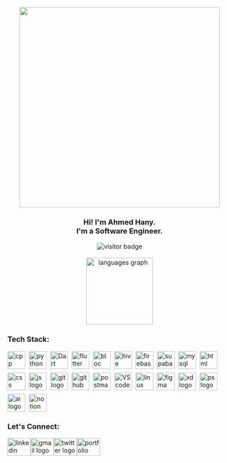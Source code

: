 <br clear="both">

<div align="center">
  <img height="450" src="https://i.redd.it/n8agw6z2smyb1.gif" alt=""/>
</div>

<h3 align="center">
  Hi! I'm Ahmed Hany. <br/>
  I'm a Software Engineer. <br/>
</h3>

<div align="center">
  <img src="https://visitor-badge.laobi.icu/badge?page_id=theahmedhany.theahmedhany&left_color=grey&right_color=blue" alt="visitor badge"/>
</div>

<br clear="both">

<div align="center">
  <img src="https://github-readme-stats.vercel.app/api/top-langs?username=theahmedhany&locale=en&hide_title=true&layout=compact&card_width=300&theme=react&hide_border=true" height="150" alt="languages graph" />
</div>

<h3 align="left">
    Tech Stack:
</h3>

<div align="left" style="display: flex; gap: .5rem; flex-wrap: wrap;">
  <img src="https://skillicons.dev/icons?i=cpp&theme=dark" height="40" alt="cpp logo"/>
  <img src="https://skillicons.dev/icons?i=python&theme=dark" height="40" alt="python logo"/>
  <img src="https://skillicons.dev/icons?i=dart&theme=dark" height="40" alt="Dart logo"/>
  <img src="https://skillicons.dev/icons?i=flutter&theme=dark" height="40" alt="flutter logo"/>
  <img src="https://github.com/user-attachments/assets/d63b9f3e-8476-460b-8ede-8f02b977e355" width="40" height="40" alt="bloc logo"/>
  <img src="https://github.com/user-attachments/assets/a1604607-6b70-45e6-a41d-69a9245e7013" width="40" height="40" alt="hive logo"/>
  <img src="https://skillicons.dev/icons?i=firebase&theme=dark" height="40" alt="firebase logo"/>
  <img src="https://skillicons.dev/icons?i=supabase&theme=dark" height="40" alt="supabase logo"/>
  <img src="https://skillicons.dev/icons?i=mysql&theme=dark" height="40" alt="mysql logo"/>
  <img src="https://skillicons.dev/icons?i=html&theme=dark" width="40" height="40" alt="html logo"/>
  <img src="https://skillicons.dev/icons?i=css&theme=dark" width="40" height="40" alt="css logo"/>
  <img src="https://skillicons.dev/icons?i=js&theme=dark" width="40" height="40" alt="js logo"/>
  <img src="https://skillicons.dev/icons?i=git&theme=dark" height="40" alt="git logo"/>
  <img src="https://skillicons.dev/icons?i=github&theme=dark" height="40" alt="github logo"/>
  <img src="https://skillicons.dev/icons?i=postman&theme=dark" width="40" height="40" alt="postman logo"/>
  <img src="https://skillicons.dev/icons?i=vscode&theme=dark" height="40" alt="VScode logo"/>
  <img src="https://skillicons.dev/icons?i=linux&theme=dark" height="40" alt="linux logo"/>
  <img src="https://skillicons.dev/icons?i=figma&theme=dark" width="40" height="40" alt="figma logo"/>
  <img src="https://skillicons.dev/icons?i=xd&theme=dark" width="40" height="40" alt="xd logo"/>
  <img src="https://skillicons.dev/icons?i=ps&theme=dark" width="40" height="40" alt="ps logo"/>
  <img src="https://skillicons.dev/icons?i=ai&theme=dark" width="40" height="40" alt="ai logo"/>
  <img src="https://skillicons.dev/icons?i=notion&theme=light" width="40" height="40" alt="notion logo"/>
</div>

<h3 align="left">
    Let's Connect:
</h3>

<div align="left" style="display: flex; flex-wrap: wrap;">
  <a href="https://www.linkedin.com/in/theahmedhany/" target="_blank">
    <img src="https://skillicons.dev/icons?i=linkedin&theme=dark" width="52" height="40" alt="linkedin logo"/>
  </a>
  <a href="mailto:a7medhanyshokry@gmail.com" target="_blank">
    <img src="https://skillicons.dev/icons?i=gmail&theme=light" width="52" height="40" alt="gmail logo"/> 
  </a>
  <a href="https://x.com/theahmedhany" target="_blank">
    <img src="https://skillicons.dev/icons?i=twitter&theme=dark" width="52" height="40" alt="twitter logo"/>
  </a>
  <a href="https://theahmedhany.github.io/" target="_blank">
    <img src="https://github.com/user-attachments/assets/1993aed1-972f-4533-9f31-c22c7cc28bbc" width="52" height="40" alt="portfolio logo"/>
  </a>
</div>
